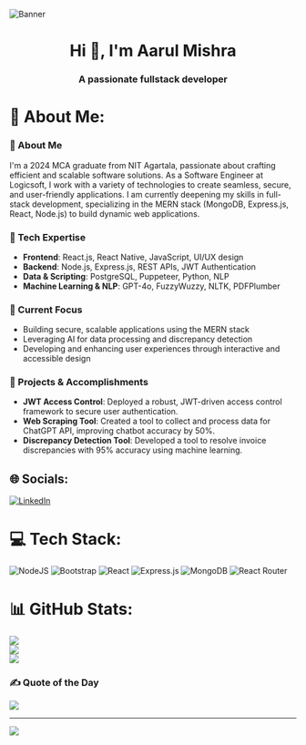 ![Banner](https://res.cloudinary.com/superfolio/image/upload/v1620689979/68747470733a2f2f692e70696e696d672e636f6d2f6f726967696e616c732f63362f33332f63322f63363333633230656465383266306530636564376435373064626533613166332e676966_yjuh2s.gif)
<h1 align="center">Hi 👋, I'm Aarul Mishra</h1>
<h3 align="center">A passionate fullstack developer </h3>

<p align="left">
</p>

# 💫 About Me:
### 👋 About Me

I'm a 2024 MCA graduate from NIT Agartala, passionate about crafting efficient and scalable software solutions. As a Software Engineer at Logicsoft, I work with a variety of technologies to create seamless, secure, and user-friendly applications. I am currently deepening my skills in full-stack development, specializing in the MERN stack (MongoDB, Express.js, React, Node.js) to build dynamic web applications.

### 🔧 Tech Expertise

-   **Frontend**: React.js, React Native, JavaScript, UI/UX design
-   **Backend**: Node.js, Express.js, REST APIs, JWT Authentication
-   **Data & Scripting**: PostgreSQL, Puppeteer, Python, NLP
-   **Machine Learning & NLP**: GPT-4o, FuzzyWuzzy, NLTK, PDFPlumber

### 🌱 Current Focus

-   Building secure, scalable applications using the MERN stack
-   Leveraging AI for data processing and discrepancy detection
-   Developing and enhancing user experiences through interactive and accessible design

### 🚀 Projects & Accomplishments

-   **JWT Access Control**: Deployed a robust, JWT-driven access control framework to secure user authentication.
-   **Web Scraping Tool**: Created a tool to collect and process data for ChatGPT API, improving chatbot accuracy by 50%.
-   **Discrepancy Detection Tool**: Developed a tool to resolve invoice discrepancies with 95% accuracy using machine learning.

## 🌐 Socials:
[![LinkedIn](https://img.shields.io/badge/LinkedIn-%230077B5.svg?logo=linkedin&logoColor=white)](https://linkedin.com/in/aarul-mishra-901b24190) 

# 💻 Tech Stack:
![NodeJS](https://img.shields.io/badge/node.js-6DA55F?style=for-the-badge&logo=node.js&logoColor=white) ![Bootstrap](https://img.shields.io/badge/bootstrap-%23563D7C.svg?style=for-the-badge&logo=bootstrap&logoColor=white) ![React](https://img.shields.io/badge/react-%2320232a.svg?style=for-the-badge&logo=react&logoColor=%2361DAFB) ![Express.js](https://img.shields.io/badge/express.js-%23404d59.svg?style=for-the-badge&logo=express&logoColor=%2361DAFB) ![MongoDB](https://img.shields.io/badge/MongoDB-%234ea94b.svg?style=for-the-badge&logo=mongodb&logoColor=white) ![React Router](https://img.shields.io/badge/React_Router-CA4245?style=for-the-badge&logo=react-router&logoColor=white)
# 📊 GitHub Stats:
![](https://github-readme-stats.vercel.app/api?username=Aarul14&theme=dark&hide_border=false&include_all_commits=false&count_private=false)<br/>
![](https://github-readme-streak-stats.herokuapp.com/?user=Aarul14&theme=dark&hide_border=false)<br/>
![](https://github-readme-stats.vercel.app/api/top-langs/?username=Aarul14&theme=dark&hide_border=false&include_all_commits=false&count_private=false&layout=compact)

### ✍️ Quote of the Day
![](https://quotes-github-readme.vercel.app/api?type=horizontal&theme=radical)

---
[![](https://visitcount.itsvg.in/api?id=Aarul14&icon=0&color=0)](https://visitcount.itsvg.in)

<!-- Proudly created with GPRM ( https://gprm.itsvg.in ) -->

